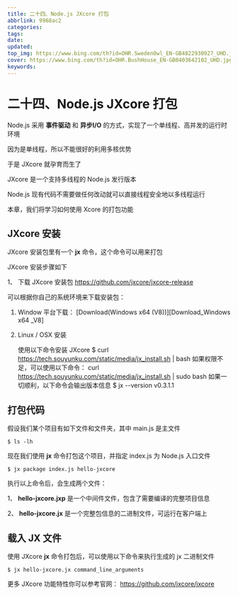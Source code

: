 ```yaml
---
title: 二十四、Node.js JXcore 打包
abbrlink: 9968ac2
categories: 
tags: 
date: 
updated: 
top_img: https://www.bing.com/th?id=OHR.SwedenOwl_EN-GB4822930927_UHD.jpg
cover: https://www.bing.com/th?id=OHR.BushHouse_EN-GB0403642102_UHD.jpg
keywords: 
---
```

# 二十四、Node.js JXcore 打包

Node.js 采用 **事件驱动** 和 **异步I/O** 的方式，实现了一个单线程、高并发的运行时环境

因为是单线程，所以不能很好的利用多核优势

于是 JXcore 就孕育而生了

JXcore 是一个支持多线程的 Node.js 发行版本

Node.js 现有代码不需要做任何改动就可以直接线程安全地以多线程运行

本章，我们将学习如何使用 Xcore 的打包功能

## JXcore 安装

JXcore 安装包里有一个 **jx** 命令，这个命令可以用来打包

JXcore 安装步骤如下

1、 下载 JXcore 安装包 https://github.com/jxcore/jxcore-release

可以根据你自己的系统环境来下载安装包：

1.  Window 平台下载： [Download(Windows x64 (V8))][Download_Windows x64 _V8]
2.  Linux / OSX 安装

    使用以下命令安装 JXcore
        $ curl https://tech.souyunku.com/static/media/jx_install.sh | bash
    如果权限不足，可以使用以下命令：
        curl https://tech.souyunku.com/static/media/jx_install.sh | sudo bash
    如果一切顺利，以下命令会输出版本信息
        $ jx --version
        v0.3.1.1

## 打包代码

假设我们某个项目有如下文件和文件夹，其中 main.js 是主文件

```SH
$ ls -lh
```

现在我们使用 **jx** 命令打包这个项目，并指定 index.js 为 Node.js 入口文件

```SH
$ jx package index.js hello-jxcore
```

执行以上命令后，会生成两个文件：

1、 **hello-jxcore.jxp** 是一个中间件文件，包含了需要编译的完整项目信息

2、 **hello-jxcore.jx** 是一个完整包信息的二进制文件，可运行在客户端上

## 载入 JX 文件

使用 JXcore **jx** 命令打包后，可以使用以下命令来执行生成的 jx 二进制文件

```SH
$ jx hello-jxcore.jx command_line_arguments
```

更多 JXcore 功能特性你可以参考官网： https://github.com/jxcore/jxcore